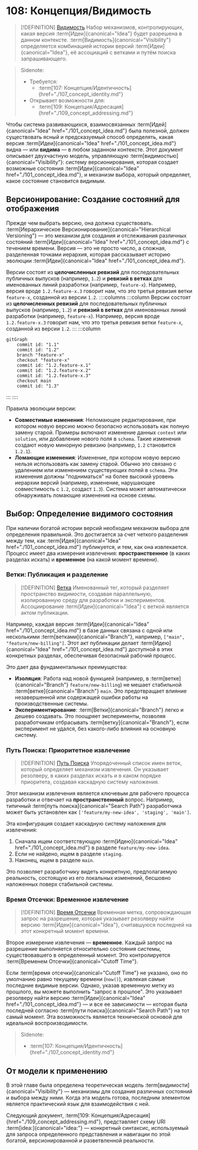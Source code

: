 # 108: Концепция/Видимость

> [!DEFINITION] [Видимость](./000_glossary.md)
> Набор механизмов, контролирующих, какая версия :term[Идеи]{canonical="Idea"} будет разрешена в данном контексте. :term[Видимость]{canonical="Visibility"} определяется комбинацией истории версий :term[Идеи]{canonical="Idea"}, её ассоциаций с ветками и путём поиска запрашивающего.

> Sidenote:
> - Требуется:
>   - :term[107: Концепция/Идентичность]{href="./107_concept_identity.md"}
> - Открывает возможности для:
>   - :term[109: Концепция/Адресация]{href="./109_concept_addressing.md"}

Чтобы система развивающихся, взаимосвязанных :term[Идей]{canonical="Idea" href="./101_concept_idea.md"} была полезной, должен существовать ясный и предсказуемый способ определять, какая версия :term[Идеи]{canonical="Idea" href="./101_concept_idea.md"} видна — или **видима** — в любом заданном контексте. Этот документ описывает двухчастную модель, управляющую :term[видимостью]{canonical="Visibility"}: систему версионирования, которая создает возможные состояния :term[Идеи]{canonical="Idea" href="./101_concept_idea.md"}, и механизм выбора, который определяет, какое состояние становится видимым.

## Версионирование: Создание состояний для отображения

Прежде чем выбрать версию, она должна существовать. :term[Иерархическое Версионирование]{canonical="Hierarchical Versioning"} — это механизм для создания и отслеживания различных состояний :term[Идеи]{canonical="Idea" href="./101_concept_idea.md"} с течением времени. Версия — это не просто число, а сложная, разделенная точками иерархия, которая рассказывает историю эволюции :term[Идеи]{canonical="Idea" href="./101_concept_idea.md"}.

Версии состоят из **целочисленных ревизий** для последовательных публичных выпусков (например, `1.2`) и **ревизий в ветках** для именованных линий разработки (например, `feature-x`). Например, версия вроде `1.2.feature-x.3` говорит нам, что это третья ревизия ветки `feature-x`, созданной из версии `1.2`.
::::columns
:::column
Версии состоят из **целочисленных ревизий** для последовательных публичных выпусков (например, `1.2`) и **ревизий в ветках** для именованных линий разработки (например, `feature-x`). Например, версия вроде `1.2.feature-x.3` говорит нам, что это третья ревизия ветки `feature-x`, созданной из версии `1.2`.
:::
:::column

```mermaid
gitGraph
    commit id: "1.1"
    commit id: "1.2"
    branch "feature-x"
    checkout "feature-x"
    commit id: "1.2.feature-x.1"
    commit id: "1.2.feature-x.2"
    commit id: "1.2.feature-x.3"
    checkout main
    commit id: "1.3"
```

:::
::::

Правила эволюции версии:

- **Совместимые изменения**: Неломающее редактирование, при котором новую версию можно безопасно использовать как полную замену старой. Примеры включают изменение данных `context` или `solution`, или добавление нового поля в `schema`. Такие изменения создают новую минорную ревизию (например, `1.2` становится `1.2.1`).
- **Ломающие изменения**: Изменение, при котором новую версию нельзя использовать как замену старой. Обычно это связано с удалением или изменением существующих полей в `schema`. Эти изменения должны "подниматься" на более высокий уровень иерархии версий (например, изменение, нарушающее совместимость с `1.2`, создаст `1.3`). Система может автоматически обнаруживать ломающие изменения на основе схемы.

## Выбор: Определение видимого состояния

При наличии богатой истории версий необходим механизм выбора для определения правильной. Это достигается за счет четкого разделения между тем, как :term[Идея]{canonical="Idea" href="./101_concept_idea.md"} публикуется, и тем, как она извлекается. Процесс имеет два измерения извлечения: **пространственное** (в каких разделах искать) и **временное** (на какой момент времени).

### Ветки: Публикация и разделение

> [!DEFINITION] [Ветка](./000_glossary.md)
> Именованный тег, который разделяет пространство видимости, создавая параллельную, изолированную среду для разработки и экспериментов. Ассоциирование :term[Идеи]{canonical="Idea"} с веткой является актом публикации.

Например, каждая версия :term[Идеи]{canonical="Idea" href="./101_concept_idea.md"} в базе данных связана с одной или несколькими :term[ветками]{canonical="Branch"}, например, `["main", "feature/new-billing"]`. Этот акт публикации делает :term[Идею]{canonical="Idea" href="./101_concept_idea.md"} доступной в этих конкретных разделах, обеспечивая безопасный рабочий процесс.

Это дает два фундаментальных преимущества:

- **Изоляция**: Работа над новой функцией (например, в :term[ветке]{canonical="Branch"} `feature/new-billing`) не мешает стабильной :term[ветке]{canonical="Branch"} `main`. Это предотвращает влияние незавершенной или содержащей ошибки работы на производственные системы.
- **Экспериментирование**: :term[Ветки]{canonical="Branch"} легко и дешево создавать. Это поощряет эксперименты, позволяя разработчикам отбрасывать :term[ветку]{canonical="Branch"}, если эксперимент не удался, без какого-либо влияния на основную систему.

### Путь Поиска: Приоритетное извлечение

> [!DEFINITION] [Путь Поиска](./000_glossary.md)
> Упорядоченный список имен веток, который определяет механизм извлечения. Он указывает резолверу, в каких разделах искать и в каком порядке приоритета, создавая каскадную систему наложения.

Этот механизм извлечения является ключевым для рабочего процесса разработки и отвечает на **пространственный** вопрос. Например, типичный :term[путь поиска]{canonical="Search Path"} разработчика может быть установлен как `['feature/my-new-idea', 'staging', 'main']`.

Эта конфигурация создает каскадную систему наложения для извлечения:

1.  Сначала ищем соответствующую :term[Идею]{canonical="Idea" href="./101_concept_idea.md"} в разделе `feature/my-new-idea`.
2.  Если не найдено, ищем в разделе `staging`.
3.  Наконец, ищем в разделе `main`.

Это позволяет разработчику видеть конкретную, предполагаемую реальность, состоящую из его локальных изменений, бесшовно наложенных поверх стабильной системы.

### Время Отсечки: Временное извлечение

> [!DEFINITION] [Время Отсечки](./000_glossary.md)
> Временная метка, сопровождающая запрос на разрешение, которая указывает резолверу найти версию :term[Идеи]{canonical="Idea"}, считавшуюся последней на этот конкретный момент времени.

Второе измерение извлечения — **временное**. Каждый запрос на разрешение выполняется относительно состояния системы, существовавшего в определенный момент. Это контролируется :term[Временем Отсечки]{canonical="Cutoff Time"}.

Если :term[время отсечки]{canonical="Cutoff Time"} не указано, оно по умолчанию равно текущему времени (`now()`), извлекая самые последние видимые версии. Однако, указав временную метку из прошлого, вы можете выполнить "запрос в прошлое". Это указывает резолверу найти версию :term[Идеи]{canonical="Idea" href="./101_concept_idea.md"} — и все ее зависимости — которая была последней согласно :term[пути поиска]{canonical="Search Path"} на тот самый момент. Эта возможность является технической основой для идеальной воспроизводимости.

> Sidenote:
> - :term[107: Концепция/Идентичность]{href="./107_concept_identity.md"}

## От модели к применению

В этой главе была определена теоретическая модель :term[видимости]{canonical="Visibility"} — механизмы для создания различных состояний и выбора между ними. Когда эта модель готова, последним элементом является практический язык для взаимодействия с ней.

Следующий документ, :term[109: Концепция/Адресация]{href="./109_concept_addressing.md"}, представляет схему URI :term[idea:]{canonical="idea:"} — конкретный синтаксис, используемый для запроса определенного представления и навигации по этой богатой, версионированной и разветвленной реальности.
